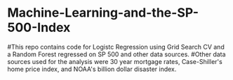 # Machine-Learning-and-the-SP-500-Index

#This repo contains code for Logistc Regression using Grid Search CV and a Random Forest regressed on SP 500 and other data sources.
#Other data sources used for the analysis were 30 year mortgage rates, Case-Shiller's home price index, and NOAA's billion dollar disaster index.

